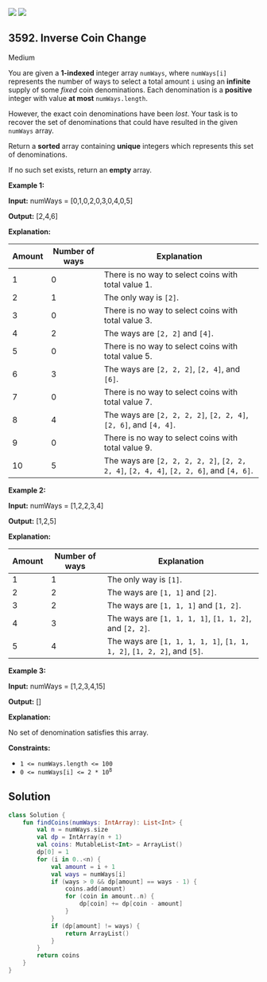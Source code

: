 [![](https://img.shields.io/github/stars/javadev/LeetCode-in-Kotlin?label=Stars&style=flat-square)](https://github.com/javadev/LeetCode-in-Kotlin)
[![](https://img.shields.io/github/forks/javadev/LeetCode-in-Kotlin?label=Fork%20me%20on%20GitHub%20&style=flat-square)](https://github.com/javadev/LeetCode-in-Kotlin/fork)

## 3592\. Inverse Coin Change

Medium

You are given a **1-indexed** integer array `numWays`, where `numWays[i]` represents the number of ways to select a total amount `i` using an **infinite** supply of some _fixed_ coin denominations. Each denomination is a **positive** integer with value **at most** `numWays.length`.

However, the exact coin denominations have been _lost_. Your task is to recover the set of denominations that could have resulted in the given `numWays` array.

Return a **sorted** array containing **unique** integers which represents this set of denominations.

If no such set exists, return an **empty** array.

**Example 1:**

**Input:** numWays = [0,1,0,2,0,3,0,4,0,5]

**Output:** [2,4,6]

**Explanation:**

| Amount | Number of ways | Explanation                                                                             |
|--------|----------------|-----------------------------------------------------------------------------------------|
| 1      | 0              | There is no way to select coins with total value 1.                                     |
| 2      | 1              | The only way is `[2]`.                                                                  |
| 3      | 0              | There is no way to select coins with total value 3.                                     |
| 4      | 2              | The ways are `[2, 2]` and `[4]`.                                                        |
| 5      | 0              | There is no way to select coins with total value 5.                                     |
| 6      | 3              | The ways are `[2, 2, 2]`, `[2, 4]`, and `[6]`.                                          |
| 7      | 0              | There is no way to select coins with total value 7.                                     |
| 8      | 4              | The ways are `[2, 2, 2, 2]`, `[2, 2, 4]`, `[2, 6]`, and `[4, 4]`.                       |
| 9      | 0              | There is no way to select coins with total value 9.                                     |
| 10     | 5              | The ways are `[2, 2, 2, 2, 2]`, `[2, 2, 2, 4]`, `[2, 4, 4]`, `[2, 2, 6]`, and `[4, 6]`. |

**Example 2:**

**Input:** numWays = [1,2,2,3,4]

**Output:** [1,2,5]

**Explanation:**

| Amount | Number of ways | Explanation                                                             |
|--------|----------------|-------------------------------------------------------------------------|
| 1      | 1              | The only way is `[1]`.                                                  |
| 2      | 2              | The ways are `[1, 1]` and `[2]`.                                        |
| 3      | 2              | The ways are `[1, 1, 1]` and `[1, 2]`.                                  |
| 4      | 3              | The ways are `[1, 1, 1, 1]`, `[1, 1, 2]`, and `[2, 2]`.                 |
| 5      | 4              | The ways are `[1, 1, 1, 1, 1]`, `[1, 1, 1, 2]`, `[1, 2, 2]`, and `[5]`. |

**Example 3:**

**Input:** numWays = [1,2,3,4,15]

**Output:** []

**Explanation:**

No set of denomination satisfies this array.

**Constraints:**

*   `1 <= numWays.length <= 100`
*   <code>0 <= numWays[i] <= 2 * 10<sup>8</sup></code>

## Solution

```kotlin
class Solution {
    fun findCoins(numWays: IntArray): List<Int> {
        val n = numWays.size
        val dp = IntArray(n + 1)
        val coins: MutableList<Int> = ArrayList()
        dp[0] = 1
        for (i in 0..<n) {
            val amount = i + 1
            val ways = numWays[i]
            if (ways > 0 && dp[amount] == ways - 1) {
                coins.add(amount)
                for (coin in amount..n) {
                    dp[coin] += dp[coin - amount]
                }
            }
            if (dp[amount] != ways) {
                return ArrayList()
            }
        }
        return coins
    }
}
```